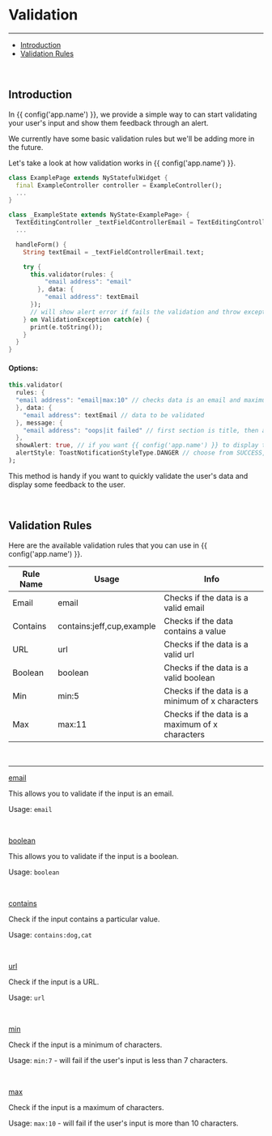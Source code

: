 # Validation

---

<a name="section-1"></a>
- [Introduction](#introduction "Introduction to validation")
- [Validation Rules](#validation-rules "Validation Rules")


<a name="introduction"></a>
<br>

## Introduction

In {{ config('app.name') }}, we provide a simple way to can start validating your user's input and show them feedback through an alert.

We currently have some basic validation rules but we'll be adding more in the future.

Let's take a look at how validation works in {{ config('app.name') }}.

``` dart 
class ExamplePage extends NyStatefulWidget {
  final ExampleController controller = ExampleController();
  ...
}

class _ExampleState extends NyState<ExamplePage> {
  TextEditingController _textFieldControllerEmail = TextEditingController();
  ...

  handleForm() {
    String textEmail = _textFieldControllerEmail.text;

    try {
      this.validator(rules: {
          "email address": "email"
        }, data: {
          "email address": textEmail
      });
      // will show alert error if fails the validation and throw exception
    } on ValidationException catch(e) {
      print(e.toString());
    }
  }
}
```

#### Options:
``` dart 
this.validator(
  rules: {
  "email address": "email|max:10" // checks data is an email and maximum of 10 characters
  }, data: {
    "email address": textEmail // data to be validated
  }, message: {
    "email address": "oops|it failed" // first section is title, then add a " | " and then provide the description
  },
  showAlert: true, // if you want {{ config('app.name') }} to display the alert, default : true
  alertStyle: ToastNotificationStyleType.DANGER // choose from SUCCESS, INFO, WARNING and DANGER
);
```

This method is handy if you want to quickly validate the user's data and display some feedback to the user.

<a name="validation-rules"></a>
<br>

## Validation Rules

Here are the available validation rules that you can use in {{ config('app.name') }}.

| Rule Name   | Usage | Info |
|---|---|---|
| Email | email  | Checks if the data is a valid email |
| Contains   | contains:jeff,cup,example  | Checks if the data contains a value |
| URL  | url  | Checks if the data is a valid url |
| Boolean  | boolean  | Checks if the data is a valid boolean |
| Min  | min:5  | Checks if the data is a minimum of x characters |
| Max  | max:11  | Checks if the data is a maximum of x characters |

<br>

---

<a href="#validation-rule-email">email</a> 
<br>

This allows you to validate if the input is an email.

Usage: `email`

<br>

<a href="#validation-rule-boolean">boolean</a>
<br>

This allows you to validate if the input is a boolean.

Usage: `boolean`

<br>

<a href="#validation-rule-contains">contains</a>
<br>

Check if the input contains a particular value.

Usage: `contains:dog,cat`

<br>

<a href="#validation-rule-url">url</a>
<br>

Check if the input is a URL.

Usage: `url`

<br>

<a href="#validation-rule-min">min</a>
<br>

Check if the input is a minimum of characters.

Usage: `min:7` - will fail if the user's input is less than 7 characters.

<br>

<a href="#validation-rule-max">max</a>

Check if the input is a maximum of characters.

Usage: `max:10` - will fail if the user's input is more than 10 characters.